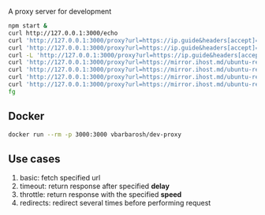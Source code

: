 A proxy server for development

```bash
npm start &
curl http://127.0.0.1:3000/echo
curl 'http://127.0.0.1:3000/proxy?url=https://ip.guide&headers[accept]=*/*'
curl 'http://127.0.0.1:3000/proxy?url=https://ip.guide&headers[accept]=*/*&delay=50000'
curl -L 'http://127.0.0.1:3000/proxy?url=https://ip.guide&headers[accept]=*/*&redirects=3'
curl 'http://127.0.0.1:3000/proxy?url=https://mirror.ihost.md/ubuntu-releases/22.04.3/ubuntu-22.04.3-desktop-amd64.iso&throttle=1k' -o /dev/null
curl 'http://127.0.0.1:3000/proxy?url=https://mirror.ihost.md/ubuntu-releases/22.04.3/ubuntu-22.04.3-desktop-amd64.iso&throttle=256k' -o /dev/null
curl 'http://127.0.0.1:3000/proxy?url=https://mirror.ihost.md/ubuntu-releases/22.04.3/ubuntu-22.04.3-desktop-amd64.iso&throttle=1m' -o /dev/null
curl 'http://127.0.0.1:3000/proxy?url=https://mirror.ihost.md/ubuntu-releases/22.04.3/ubuntu-22.04.3-desktop-amd64.iso&throttle=5m' -o /dev/null
fg
```

## Docker

```bash
docker run --rm -p 3000:3000 vbarbarosh/dev-proxy
```

## Use cases

1. basic: fetch specified url
2. timeout: return response after specified **delay**
3. throttle: return response with the specified **speed**
4. redirects: redirect several times before performing request
